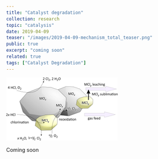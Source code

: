 ```yaml
---
title: "Catalyst degradation"
collection: research
topic: "catalysis"
date: 2019-04-09
teaser: "/images/2019-04-09-mechanism_total_teaser.png"
public: true
excerpt: "coming soon"
related: true
tags: ["Catalyst Degradation"]
---
```


<img src="/images/2019-04-09-mechanism_total_teaser.png">

Coming soon

